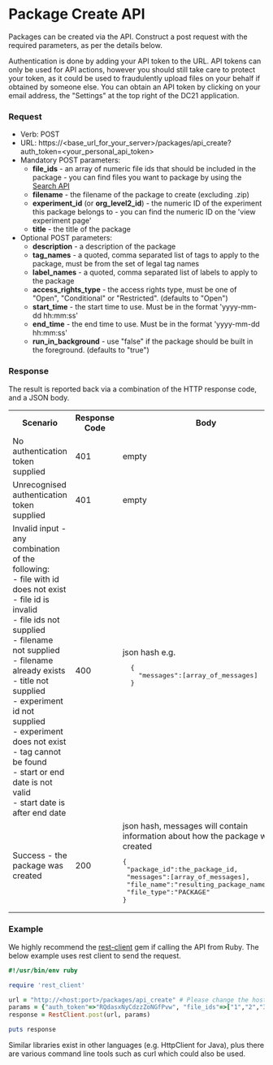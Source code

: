 # Package Create API

Packages can be created via the API. Construct a post request with the required parameters, as per the details below.

Authentication is done by adding your API token to the URL. API tokens can only be used for API actions, however you should still take care to protect your token, as it could be used to fraudulently upload files on your behalf if obtained by someone else. You can obtain an API token by clicking on your email address, the "Settings" at the top right of the DC21 application.

### Request

* Verb: POST
* URL: https://\<base_url_for_your_server\>/packages/api_create?auth_token=\<your_personal_api_token\>
* Mandatory POST parameters:
  * **file_ids** - an array of numeric file ids that should be included in the package - you can find files you want to package by using the [Search API](Search_API.md)
  * **filename** - the filename of the package to create (excluding .zip)
  * **experiment_id** (or **org_level2_id**) - the numeric ID of the experiment this package belongs to - you can find the numeric ID on the 'view experiment page'
  * **title** - the title of the package
* Optional POST parameters:
  * **description** - a description of the package
  * **tag_names** - a quoted, comma separated list of tags to apply to the package, must be from the set of legal tag names
  * **label_names** - a quoted, comma separated list of labels to apply to the package
  * **access_rights_type** - the access rights type, must be one of "Open", "Conditional" or "Restricted". (defaults to "Open")
  * **start_time** - the start time to use. Must be in the format 'yyyy-mm-dd hh:mm:ss'
  * **end_time** - the end time to use. Must be in the format 'yyyy-mm-dd hh:mm:ss'
  * **run_in_background** - use "false" if the package should be built in the foreground. (defaults to "true")

### Response
The result is reported back via a combination of the HTTP response code, and a JSON body.
<table>
 <tr>
  <th>Scenario</th>
  <th>Response Code</th>
  <th>Body</th>
 </tr>
 <tr>
  <td>No authentication token supplied</td>
  <td>401</td>
  <td>empty</td>
 </tr>
 <tr>
  <td>Unrecognised authentication token supplied</td>
  <td>401</td>
  <td>empty</td>
 </tr>
 <tr>
  <td>Invalid input - any combination of the following:<br>
  - file with id does not exist<br>
  - file id is invalid<br>
  - file ids not supplied<br>
  - filename not supplied<br>
  - filename already exists<br>
  - title not supplied<br>
  - experiment id not supplied<br>
  - experiment does not exist<br>
  - tag cannot be found<br>
  - start or end date is not valid<br>
  - start date is after end date<br>
  </td>
  <td>400</td>
  <td>json hash e.g.<br>
<div class="hightlight">
<pre>
  {
    "messages":[array_of_messages]
  }
</pre>
</div>
  </td>
 </tr>
 <tr>
  <td>Success - the package was created</td>
  <td>200</td>
  <td>json hash, messages will contain information about how the package was created
<div class="highlight">
<pre>
{
 "package_id":the_package_id,
 "messages":[array_of_messages],
 "file_name":"resulting_package_name.zip",
 "file_type":"PACKAGE"
}
</pre>
</div>
</td>
 </tr>
</table>

### Example
We highly recommend the [rest-client](https://github.com/rest-client/rest-client) gem if calling the API from Ruby. The below example uses rest client to send the request.

```ruby
#!/usr/bin/env ruby

require 'rest_client'

url = "http://<host:port>/packages/api_create" # Please change the host:port part!
params = {"auth_token"=>"RQdasxNyCdzzZoNGfPvw", "file_ids"=>["1","2","3"], "filename"=>"my_package", "experiment_id"=>"1", "title"=>"My First Package" } # Generate your own token and paste here
response = RestClient.post(url, params)

puts response
```

Similar libraries exist in other languages (e.g. HttpClient for Java), plus there are various command line tools such as curl which could also be used.
